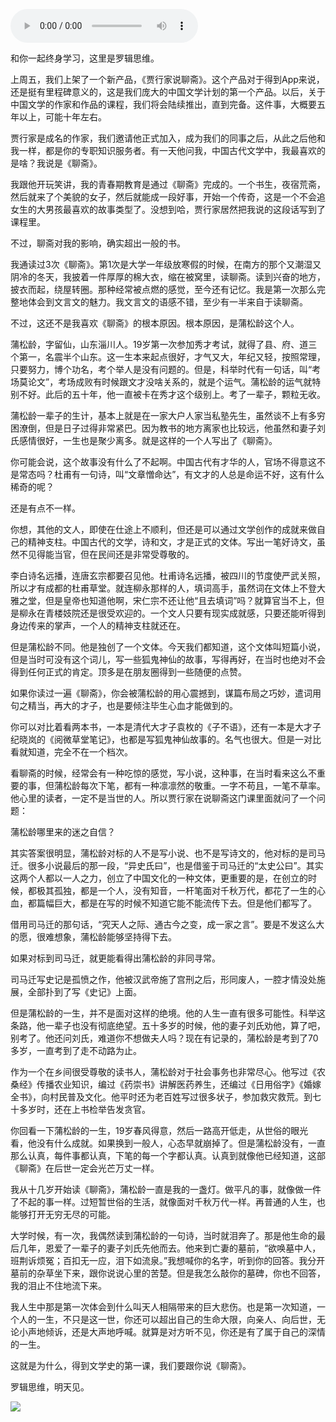 <audio src="http://igetoss.cdn.igetget.com/mp3/201809/23/201809232014138057242767.mp3" controls="controls">您的浏览器不支持 audio 标签。</audio><p>和你一起终身学习，这里是罗辑思维。<br></p><p>上周五，我们上架了一个新产品，《贾行家说聊斋》。这个产品对于得到App来说，还是挺有里程碑意义的，这是我们庞大的中国文学计划的第一个产品。以后，关于中国文学的作家和作品的课程，我们将会陆续推出，直到完备。这件事，大概要五年以上，可能十年左右。</p><p>贾行家是成名的作家，我们邀请他正式加入，成为我们的同事之后，从此之后他和我一样，都是你的专职知识服务者。有一天他问我，中国古代文学中，我最喜欢的是啥？我说是《聊斋》。</p><p>我跟他开玩笑讲，我的青春期教育是通过《聊斋》完成的。一个书生，夜宿荒斋，然后就来了个美貌的女子，然后就能成一段好事，开始一个传奇，这是一个不会追女生的大男孩最喜欢的故事类型了。没想到哈，贾行家居然把我说的这段话写到了课程里。</p><p>不过，聊斋对我的影响，确实超出一般的书。</p><p>我通读过3次《聊斋》。第1次是大学一年级放寒假的时候，在南方的那个又潮湿又阴冷的冬天，我披着一件厚厚的棉大衣，缩在被窝里，读聊斋。读到兴奋的地方，披衣而起，绕屋转圈。那种经常被点燃的感觉，至今还有记忆。我是第一次那么完整地体会到文言文的魅力。我文言文的语感不错，至少有一半来自于读聊斋。</p><p>不过，这还不是我喜欢《聊斋》的根本原因。根本原因，是蒲松龄这个人。</p><p>蒲松龄，字留仙，山东淄川人。19岁第一次参加秀才考试，就得了县、府、道三个第一，名震半个山东。这一生本来起点很好，才气又大，年纪又轻，按照常理，只要努力，博个功名，考个举人是没有问题的。但是，科举时代有一句话，叫“考场莫论文”，考场成败有时候跟文才没啥关系的，就是个运气。蒲松龄的运气就特别不好。此后的五十年，他一直被卡在秀才这个级别上。考了一辈子，颗粒无收。</p><p>蒲松龄一辈子的生计，基本上就是在一家大户人家当私塾先生，虽然谈不上有多穷困潦倒，但是日子过得非常紧巴。因为教书的地方离家也比较远，他虽然和妻子刘氏感情很好，一生也是聚少离多。就是这样的一个人写出了《聊斋》。</p><p>你可能会说，这个故事没有什么了不起啊。中国古代有才华的人，官场不得意这不是常态吗？杜甫有一句诗，叫“文章憎命达”，有文才的人总是命运不好，这有什么稀奇的呢？</p><p>还是有点不一样。</p><p>你想，其他的文人，即使在仕途上不顺利，但还是可以通过文学创作的成就来做自己的精神支柱。中国古代的文学，诗和文，才是正式的文体。写出一笔好诗文，虽然不见得能当官，但在民间还是非常受尊敬的。</p><p>李白诗名远播，连唐玄宗都要召见他。杜甫诗名远播，被四川的节度使严武关照，所以才有成都的杜甫草堂。就连柳永那样的人，填词高手，虽然词在文体上不登大雅之堂，但是皇帝也知道他啊，宋仁宗不还让他“且去填词”吗？就算官当不上，但是柳永在青楼妓院还是很受欢迎的。一个文人只要有现实成就感，只要还能听得到身边传来的掌声，一个人的精神支柱就还在。</p><p>但是蒲松龄不同。他是独创了一个文体。今天我们都知道，这个文体叫短篇小说，但是当时可没有这个词儿，写一些狐鬼神仙的故事，写得再好，在当时也绝对不会得到任何正式的肯定。顶多是在朋友圈得到一些随便的点赞。</p><p>如果你读过一遍《聊斋》，你会被蒲松龄的用心震撼到，谋篇布局之巧妙，遣词用句之精当，再大的才子，也是要倾注毕生心血才能做到的。</p><p>你可以对比着看两本书，一本是清代大才子袁枚的《子不语》，还有一本是大才子纪晓岚的《阅微草堂笔记》，也都是写狐鬼神仙故事的。名气也很大。但是一对比看就知道，完全不在一个档次。</p><p>看聊斋的时候，经常会有一种吃惊的感觉，写小说，这种事，在当时看来这么不重要的事，但蒲松龄每次下笔，都有一种凛凛然的敬重。一字不苟且，一笔不草率。他心里的读者，一定不是当世的人。所以贾行家在说聊斋这门课里面就问了一个问题：</p><p>蒲松龄哪里来的迷之自信？</p><p>其实答案很明显，蒲松龄对标的人不是写小说、也不是写诗文的，他对标的是司马迁。很多小说最后的那一段，“异史氏曰”，也是借鉴于司马迁的“太史公曰”。其实这两个人都以一人之力，创立了中国文化的一种文体，更重要的是，在创立的时候，都极其孤独，都是一个人，没有知音，一杆笔面对千秋万代，都花了一生的心血，都篇幅巨大，都是在写的时候不知道它能不能流传下去。但是他们都写了。</p><p>借用司马迁的那句话，“究天人之际、通古今之变，成一家之言”。要是不发这么大的愿，很难想象，蒲松龄能够坚持得下去。</p><p>如果对标到司马迁，就更能看得出蒲松龄的非同寻常。</p><p>司马迁写史记是孤愤之作，他被汉武帝施了宫刑之后，形同废人，一腔才情没处施展，全部扑到了写《史记》上面。</p><p>但是蒲松龄的一生，并不是面对这样的绝境。他的人生一直有很多可能性。科举这条路，他一辈子也没有彻底绝望。五十多岁的时候，他的妻子刘氏劝他，算了吧，别考了。他还问刘氏，难道你不想做夫人吗？现在有记录的，蒲松龄是考到了70多岁，一直考到了走不动路为止。</p><p>作为一个在乡间很受尊敬的读书人，蒲松龄对于社会事务也非常尽心。他写过《农桑经》传播农业知识，编过《药崇书》讲解医药养生，还编过《日用俗字》《婚嫁全书》，向村民普及文化。他平时还为老百姓写过很多状子，参加救灾救荒。到七十多岁时，还在上书检举告发贪官。</p><p>你回看一下蒲松龄的一生，19岁春风得意，然后一路高开低走，从世俗的眼光看，他没有什么成就。如果换到一般人，心态早就崩掉了。但是蒲松龄没有，一直那么认真，每件事都认真，下笔的每一个字都认真。认真到就像他已经知道，这部《聊斋》在后世一定会光芒万丈一样。</p><p>我从十几岁开始读《聊斋》，蒲松龄一直是我的一盏灯。做平凡的事，就像做一件了不起的事一样。过短暂世俗的生活，就像面对千秋万代一样。再普通的人生，也能够打开无穷无尽的可能。</p><p>大学时候，有一次，我偶然读到蒲松龄的一句诗，当时就泪奔了。那是他生命的最后几年，恩爱了一辈子的妻子刘氏先他而去。他来到亡妻的墓前，“欲唤墓中人，班荆诉烦冤；百扣无一应，泪下如流泉。”我想喊你的名字，听到你的回答。我分开墓前的杂草坐下来，跟你说说心里的苦楚。但是我怎么敲你的墓碑，你也不回答，我的泪止不住地流下来。</p><p>我人生中那是第一次体会到什么叫天人相隔带来的巨大悲伤。也是第一次知道，一个人的一生，不只是这一世，你还可以超出自己的生命大限，向亲人、向后世，无论小声地倾诉，还是大声地呼喊。就算是对方听不见，你还是有了属于自己的深情的一生。</p><p>这就是为什么，得到文学史的第一课，我们要跟你说《聊斋》。</p><p> </p><p>罗辑思维，明天见。</p><img src="https://piccdn.igetget.com/img/201809/23/201809232031420785572269.png" />